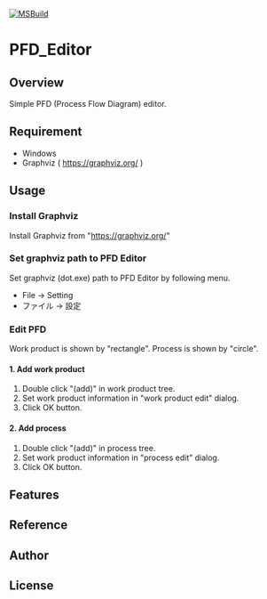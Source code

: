 [![MSBuild](https://github.com/asabon/PFD_Editor/actions/workflows/build.yml/badge.svg?branch=master)](https://github.com/asabon/PFD_Editor/actions/workflows/build.yml)
# PFD_Editor

## Overview

Simple PFD (Process Flow Diagram) editor.

## Requirement

- Windows
- Graphviz ( https://graphviz.org/ )

## Usage

### Install Graphviz

Install Graphviz from "https://graphviz.org/"

### Set graphviz path to PFD Editor

Set graphviz (dot.exe) path to PFD Editor by following menu.

- File -> Setting
- ファイル -> 設定

### Edit PFD

Work product is shown by "rectangle".
Process is shown by "circle".

#### 1. Add work product

1. Double click "(add)" in work product tree.
2. Set work product information in "work product edit" dialog.
3. Click OK button.

#### 2. Add process

1. Double click "(add)" in process tree.
2. Set work product information in "process edit" dialog.
3. Click OK button.

## Features

## Reference

## Author

## License

